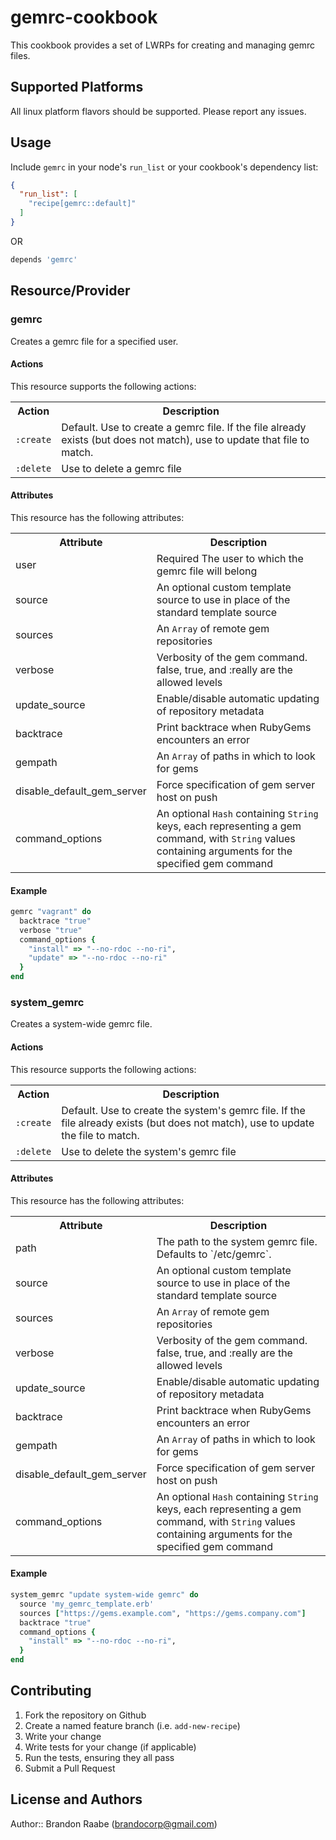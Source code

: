 # gemrc-cookbook

This cookbook provides a set of LWRPs for creating and managing gemrc files.

## Supported Platforms

All linux platform flavors should be supported. Please report any issues.

## Usage

Include `gemrc` in your node's `run_list` or your cookbook's dependency list:

```json
{
  "run_list": [
    "recipe[gemrc::default]"
  ]
}
```

OR

```ruby
depends 'gemrc'
```

## Resource/Provider

### gemrc

Creates a gemrc file for a specified user.

#### Actions

This resource supports the following actions:

<table>
  <tr>
    <th>Action</th>
    <th>Description</th>
  </tr>
  <tr>
    <td><code>:create</code></td>
    <td>Default. Use to create a gemrc file. If the file already exists (but does not match), use to update that file to match.</td>
  </tr>
  <tr>
    <td><code>:delete</code></td>
    <td>Use to delete a gemrc file</td>
  </tr>
</table>

#### Attributes

This resource has the following attributes:

<table>
  <tr>
    <th>Attribute</th>
    <th>Description</th>
  </tr>
  <tr>
    <td>user</td>
    <td></b>Required</b> The user to which the gemrc file will belong</td>
  </tr>
  <tr>
    <td>source</td>
    <td>An optional custom template source to use in place of the standard template source</td>
  </tr>
  <tr>
    <td>sources</td>
    <td>An <code>Array</code> of remote gem repositories</td>
  </tr>
  <tr>
    <td>verbose</td>
    <td>Verbosity of the gem command. false, true, and :really are the allowed levels</td>
  </tr>
  <tr>
    <td>update_source</td>
    <td>Enable/disable automatic updating of repository metadata</td>
  </tr>
  <tr>
    <td>backtrace</td>
    <td>Print backtrace when RubyGems encounters an error</td>
  </tr>
  <tr>
    <td>gempath</td>
    <td>An <code>Array</code> of paths in which to look for gems</td>
  </tr>
  <tr>
    <td>disable_default_gem_server</td>
    <td>Force specification of gem server host on push</td>
  </tr>
  <tr>
    <td>command_options</td>
    <td>An optional <code>Hash</code> containing <code>String</code> keys, each representing a gem command, with <code>String</code> values containing arguments for the specified gem command</td>
  </tr>
</table>

#### Example

```ruby
gemrc "vagrant" do
  backtrace "true"
  verbose "true"
  command_options {
    "install" => "--no-rdoc --no-ri",
    "update" => "--no-rdoc --no-ri"
  }
end
```

### system_gemrc

Creates a system-wide gemrc file.

#### Actions

This resource supports the following actions:

<table>
  <tr>
    <th>Action</th>
    <th>Description</th>
  </tr>
  <tr>
    <td><code>:create</code></td>
    <td>Default. Use to create the system's gemrc file. If the file already exists (but does not match), use to update the file to match.</td>
  </tr>
  <tr>
    <td><code>:delete</code></td>
    <td>Use to delete the system's gemrc file</td>
  </tr>
</table>

#### Attributes

This resource has the following attributes:

<table>
  <tr>
    <th>Attribute</th>
    <th>Description</th>
  </tr>
  <tr>
    <td>path</td>
    <td>The path to the system gemrc file. Defaults to `/etc/gemrc`.</td>
  </tr>
  <tr>
    <td>source</td>
    <td>An optional custom template source to use in place of the standard template source</td>
  </tr>
  <tr>
    <td>sources</td>
    <td>An <code>Array</code> of remote gem repositories</td>
  </tr>
  <tr>
    <td>verbose</td>
    <td>Verbosity of the gem command. false, true, and :really are the allowed levels</td>
  </tr>
  <tr>
    <td>update_source</td>
    <td>Enable/disable automatic updating of repository metadata</td>
  </tr>
  <tr>
    <td>backtrace</td>
    <td>Print backtrace when RubyGems encounters an error</td>
  </tr>
  <tr>
    <td>gempath</td>
    <td>An <code>Array</code> of paths in which to look for gems</td>
  </tr>
  <tr>
    <td>disable_default_gem_server</td>
    <td>Force specification of gem server host on push</td>
  </tr>
  <tr>
    <td>command_options</td>
    <td>An optional <code>Hash</code> containing <code>String</code> keys, each representing a gem command, with <code>String</code> values containing arguments for the specified gem command</td>
  </tr>
</table>

#### Example

```ruby
system_gemrc "update system-wide gemrc" do
  source 'my_gemrc_template.erb'
  sources ["https://gems.example.com", "https://gems.company.com"]
  backtrace "true"
  command_options {
    "install" => "--no-rdoc --no-ri",
  }
end
```

## Contributing

1. Fork the repository on Github
2. Create a named feature branch (i.e. `add-new-recipe`)
3. Write your change
4. Write tests for your change (if applicable)
5. Run the tests, ensuring they all pass
6. Submit a Pull Request

## License and Authors

Author:: Brandon Raabe (<brandocorp@gmail.com>)
